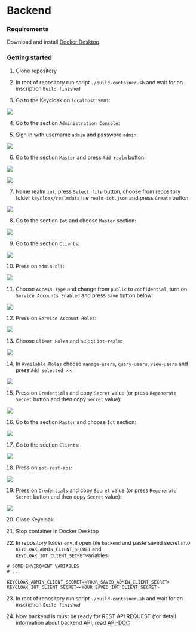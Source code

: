 # Backend

### Requirements

Download and install [Docker Desktop](https://docs.docker.com/get-docker/).

### Getting started

1) Clone repository

2) In root of repository run script `./build-container.sh` and wait for an inscription `Build finished`

3) Go to the Keycloak on `localhost:9001`:

![](/home/pavlokilko/.var/app/com.github.marktext.marktext/config/marktext/images/2023-11-19-19-29-30-image.png)

4) Go to the section `Administration Console`:

5) Sign in with username `admin` and password `admin`:

![](/home/pavlokilko/.var/app/com.github.marktext.marktext/config/marktext/images/2023-11-19-19-42-08-image.png)

6) Go to the section `Master` and press `Add realm` button:

![](/home/pavlokilko/.var/app/com.github.marktext.marktext/config/marktext/images/2023-11-19-19-43-24-image.png)

![](/home/pavlokilko/.var/app/com.github.marktext.marktext/config/marktext/images/2023-11-19-19-43-42-image.png)

7) Name realm `iot`, press `Select file` button, choose from repository folder `keycloak/realmdata` file `realm-iot.json` and press `Create` button:

![](/home/pavlokilko/.var/app/com.github.marktext.marktext/config/marktext/images/2023-11-19-19-48-52-image.png)

8) Go to the section `Iot` and choose `Master` section:

![](/home/pavlokilko/.var/app/com.github.marktext.marktext/config/marktext/images/2023-11-19-19-50-34-image.png)

9) Go to the section `Clients`:

![](/home/pavlokilko/.var/app/com.github.marktext.marktext/config/marktext/images/2023-11-19-19-53-12-image.png)

10) Press on `admin-cli`:

![](/home/pavlokilko/.var/app/com.github.marktext.marktext/config/marktext/images/2023-11-19-19-55-23-image.png)

11. Choose `Access Type` and change from `public` to `confidential`, turn on `Service Accounts Enabled` and press `Save` button below:

![](/home/pavlokilko/.var/app/com.github.marktext.marktext/config/marktext/images/2023-11-19-20-00-21-image.png)

12) Press on `Service Account Roles`:

![](/home/pavlokilko/.var/app/com.github.marktext.marktext/config/marktext/images/2023-11-19-20-12-27-image.png)

13) Choose `Client Roles` and select `iot-realm`:

![](/home/pavlokilko/.var/app/com.github.marktext.marktext/config/marktext/images/2023-11-19-20-13-56-image.png)

14) In `Available Roles` choose `manage-users`, `query-users`, `view-users` and press `Add selected >>`:

![](/home/pavlokilko/.var/app/com.github.marktext.marktext/config/marktext/images/2023-11-19-20-16-37-image.png)

15) Press on `Credentials` and copy `Secret` value (or press `Regenerate Secret` button and then copy `Secret` value):

![](/home/pavlokilko/.var/app/com.github.marktext.marktext/config/marktext/images/2023-11-19-20-18-01-image.png)

16. Go to the section `Master` and choose `Iot` section:

![](/home/pavlokilko/.var/app/com.github.marktext.marktext/config/marktext/images/2023-11-19-20-22-04-image.png)

17. Go to the section `Clients`:

![](/home/pavlokilko/.var/app/com.github.marktext.marktext/config/marktext/images/2023-11-19-20-23-55-image.png)

18) Press on `iot-rest-api`:

![](/home/pavlokilko/.var/app/com.github.marktext.marktext/config/marktext/images/2023-11-19-20-24-33-image.png)

19) Press on `Credentials` and copy `Secret` value (or press `Regenerate Secret` button and then copy `Secret` value):

![](/home/pavlokilko/.var/app/com.github.marktext.marktext/config/marktext/images/2023-11-19-20-31-48-image.png)

20. Close Keycloak

21. Stop container in Docker Desktop

22. In repository folder `env.d` open file `backend` and paste saved secret into `KEYCLOAK_ADMIN_CLIENT_SECRET` and `KEYCLOAK_IOT_CLIENT_SECRET`variables:

```properties
# SOME ENVIROMENT VARIABLES 
# ...

KEYCLOAK_ADMIN_CLIENT_SECRET=<YOUR_SAVED_ADMIN_CLIENT_SECRET>
KEYCLOAK_IOT_CLIENT_SECRET=<YOUR_SAVED_IOT_CLIENT_SECRET>
```

23. In root of repository run script `./build-container.sh` and wait for an inscription `Build finished`

24. Now backend is must be ready for REST API REQUEST (for detail information about backend API, read [API-DOC](./API-DOC.md)

